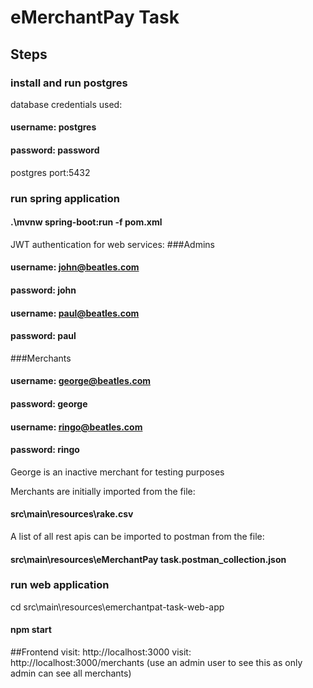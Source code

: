 # eMerchantPay Task

## Steps

### install and run postgres
database credentials used:
#### username: postgres
#### password: password

postgres
port:5432

### run spring application
#### .\mvnw spring-boot:run -f pom.xml

JWT authentication for web services:
###Admins
#### username: john@beatles.com
#### password: john
#### username: paul@beatles.com
#### password: paul

###Merchants
#### username: george@beatles.com
#### password: george
#### username: ringo@beatles.com
#### password: ringo

George is an inactive merchant for testing purposes

Merchants are initially imported from the file:
#### src\main\resources\rake.csv

A list of all rest apis can be imported to postman from the file:
#### src\main\resources\eMerchantPay task.postman_collection.json

### run web application
cd src\main\resources\emerchantpat-task-web-app
#### npm start

##Frontend 
visit: http://localhost:3000
visit: http://localhost:3000/merchants (use an admin user to see this as only admin can see all merchants)

